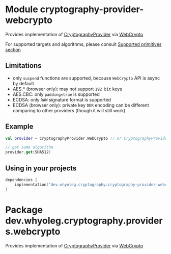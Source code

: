 # Module cryptography-provider-webcrypto

Provides implementation of [CryptographyProvider][CryptographyProvider] via [WebCrypto][WebCrypto]

For supported targets and algorithms, please consult [Supported primitives section][Supported primitives section]

## Limitations

* only `suspend` functions are supported, because `WebCrypto` API is async by default
* AES.* (browser only): may not support `192 bit` keys
* AES.CBC: only `padding=true` is supported
* ECDSA: only `RAW` signature format is supported
* ECDSA (browser only): private key `DER` encoding can be different comparing to other providers
  (though it will still work)

## Example

```kotlin
val provider = CryptographyProvider.WebCrypto // or CryptographyProvider.Default

// get some algorithm
provider.get(SHA512)
```

## Using in your projects

```kotlin
dependencies {
    implementation("dev.whyoleg.cryptography:cryptography-provider-webcrypto:0.1.0")
}
```

[CryptographyProvider]: https://whyoleg.github.io/cryptography-kotlin/api/cryptography-core/dev.whyoleg.cryptography.provider/-cryptography-provider/index.html

[WebCrypto]: https://developer.mozilla.org/en-US/docs/Web/API/Web_Crypto_API

[Supported primitives section]: https://whyoleg.github.io/cryptography-kotlin/providers#supported-primitives

# Package dev.whyoleg.cryptography.providers.webcrypto

Provides implementation of [CryptographyProvider][CryptographyProvider] via [WebCrypto][WebCrypto]

[CryptographyProvider]: https://whyoleg.github.io/cryptography-kotlin/api/cryptography-core/dev.whyoleg.cryptography.provider/-cryptography-provider/index.html

[WebCrypto]: https://developer.mozilla.org/en-US/docs/Web/API/Web_Crypto_API

[Supported primitives section]: https://whyoleg.github.io/cryptography-kotlin/providers#supported-primitives
